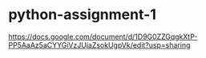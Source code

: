 # python-assignment-1
https://docs.google.com/document/d/1D9G0ZZGqgkXtP-PP5AaAz5aCYYGiVzJUjaZsokUgpVk/edit?usp=sharing
